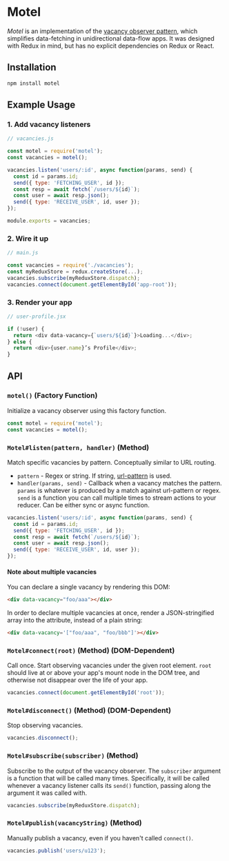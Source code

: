 # Motel

*Motel* is an implementation of the [vacancy observer pattern](https://medium.com/@greim/a-plan-for-data-fetching-a68d171af38), which simplifies data-fetching in unidirectional data-flow apps. It was designed with Redux in mind, but has no explicit dependencies on Redux or React.

## Installation

```bash
npm install motel
```

## Example Usage

### 1. Add vacancy listeners

```js
// vacancies.js

const motel = require('motel');
const vacancies = motel();

vacancies.listen('users/:id', async function(params, send) {
  const id = params.id;
  send({ type: 'FETCHING_USER', id });
  const resp = await fetch(`/users/${id}`);
  const user = await resp.json();
  send({ type: 'RECEIVE_USER', id, user });
});

module.exports = vacancies;
```

### 2. Wire it up

```js
// main.js

const vacancies = require('./vacancies');
const myReduxStore = redux.createStore(...);
vacancies.subscribe(myReduxStore.dispatch);
vacancies.connect(document.getElementById('app-root'));
```

### 3. Render your app

```js
// user-profile.jsx

if (!user) {
  return <div data-vacancy={`users/${id}`}>Loading...</div>;
} else {
  return <div>{user.name}’s Profile</div>;
}
```

## API

### `motel()` (Factory Function)

Initialize a vacancy observer using this factory function.

```js
const motel = require('motel');
const vacancies = motel();
```

### `Motel#listen(pattern, handler)` (Method)

Match specific vacancies by pattern. Conceptually similar to URL routing.

 * `pattern` - Regex or string. If string, [url-pattern](https://www.npmjs.com/package/url-pattern) is used.
 * `handler(params, send)` - Callback when a vacancy matches the pattern. `params` is whatever is produced by a match against url-pattern or regex. `send` is a function you can call multiple times to stream actions to your reducer. Can be either sync or async function.

```js
vacancies.listen('users/:id', async function(params, send) {
  const id = params.id;
  send({ type: 'FETCHING_USER', id });
  const resp = await fetch(`/users/${id}`);
  const user = await resp.json();
  send({ type: 'RECEIVE_USER', id, user });
});
```

#### Note about multiple vacancies

You can declare a single vacancy by rendering this DOM:

```html
<div data-vacancy="foo/aaa"></div>
```

In order to declare multiple vacancies at once, render a JSON-stringified array into the attribute, instead of a plain string:

```html
<div data-vacancy='["foo/aaa", "foo/bbb"]'></div>
```

### `Motel#connect(root)` (Method) (DOM-Dependent)

Call once. Start observing vacancies under the given root element. `root` should live at or above your app's mount node in the DOM tree, and otherwise not disappear over the life of your app.

```js
vacancies.connect(document.getElementById('root'));
```

### `Motel#disconnect()` (Method) (DOM-Dependent)

Stop observing vacancies.

```js
vacancies.disconnect();
```

### `Motel#subscribe(subscriber)` (Method)

Subscribe to the output of the vacancy observer. The `subscriber` argument is a function that will be called many times. Specifically, it will be called whenever a vacancy listener calls its `send()` function, passing along the argument it was called with.

```js
vacancies.subscribe(myReduxStore.dispatch);
```

### `Motel#publish(vacancyString)` (Method)

Manually publish a vacancy, even if you haven't called `connect()`.

```js
vacancies.publish('users/u123');
```
